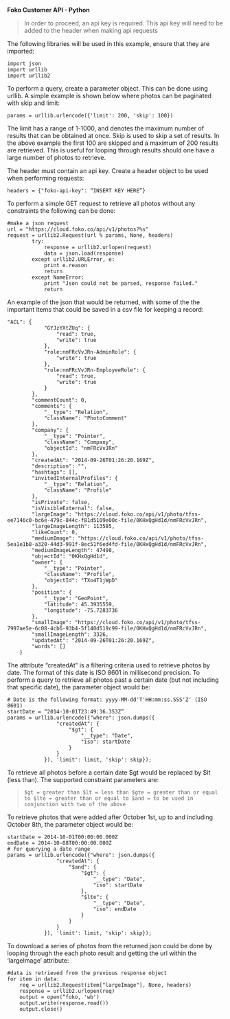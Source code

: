 **Foko Customer API - Python**


> In order to proceed, an api key is required. This api key will need to be added to the header when making api requests

The following libraries will be used in this example, ensure that they are imported:

    import json
	import urllib
	import urllib2

To perform a query,  create a parameter object. This can be done using urllib. A simple example is shown below where photos can be paginated with skip and limit:

	params = urllib.urlencode({'limit': 200, 'skip': 100})

The limit has a range of 1-1000, and denotes the maximum number of results that can be obtained at once. Skip is used to skip a set of results. In the above example the first 100 are skipped and a maximum of 200 results are retrieved. This is useful for looping through results should one have a large number of photos to retrieve.

The header must contain an api key. Create a header object to be used when performing requests:

	headers = {"foko-api-key": “INSERT KEY HERE”}

To perform a simple GET request to retrieve all photos without any constraints the following can be done:

	#make a json request
	url = "https://cloud.foko.co/api/v1/photos?%s"
	request = urllib2.Request(url % params, None, headers)
	        try:
	            response = urllib2.urlopen(request)
	            data = json.load(response)
	        except urllib2.URLError, e:
	            print e.reason
	            return
	        except NameError:
	            print "Json could not be parsed, response failed."
	            return



An example of the json that would be returned, with some of the the important items that could be saved in a csv file for keeping a record:

    "ACL": {
                "GYJzYXtZUq": {
                    "read": true,
                    "write": true
                },
                "role:nmFRcVvJRn-AdminRole": {
                    "write": true
                },
                "role:nmFRcVvJRn-EmployeeRole": {
                    "read": true,
                    "write": true
                }
            },
            "commentCount": 0,
            "comments": {
                "__type": "Relation",
                "className": "PhotoComment"
            },
            "company": {
                "__type": "Pointer",
                "className": "Company",
                "objectId": "nmFRcVvJRn"
            },
            "createdAt": "2014-09-26T01:26:20.169Z",
            "description": "",
            "hashtags": [],
            "invitedInternalProfiles": {
                "__type": "Relation",
                "className": "Profile"
            },
            "isPrivate": false,
            "isVisibleExternal": false,
            "largeImage": "https://cloud.foko.co/api/v1/photo/tfss-ee7146c0-bc6e-479c-844c-f81d5109e00c-file/0KHxQgHd1d/nmFRcVvJRn",
            "largeImageLength": 113585,
            "likeCount": 0,
            "mediumImage": "https://cloud.foko.co/api/v1/photo/tfss-5ea1e1b8-a320-44d3-991f-8ec51f6ed4fd-file/0KHxQgHd1d/nmFRcVvJRn",
            "mediumImageLength": 47498,
            "objectId": "0KHxQgHd1d",
            "owner": {
                "__type": "Pointer",
                "className": "Profile",
                "objectId": "TXo4T1jWpD"
            },
            "position": {
                "__type": "GeoPoint",
                "latitude": 45.3935559,
                "longitude": -75.7283736
            },
            "smallImage": "https://cloud.foko.co/api/v1/photo/tfss-7997ae5e-6c08-4cb6-93b4-5f140d519c99-file/0KHxQgHd1d/nmFRcVvJRn",
            "smallImageLength": 3326,
            "updatedAt": "2014-09-26T01:26:20.169Z",
            "words": []
        }

The attribute “createdAt” is a filtering criteria used to retrieve photos by date. The format of this date is ISO 8601 in millisecond precision. To perform a query to retrieve all photos past a certain date (but not including that specific date), the parameter object would be:

	# Date is the following format: yyyy-MM-dd'T'HH:mm:ss.SSS'Z' (ISO 8601)
	startDate = “2014-10-01T23:49:36.353Z”
	params = urllib.urlencode({"where": json.dumps({
	                "createdAt": {
	                    "$gt": {
	                        "__type": "Date",
	                        "iso": startDate
	                    }
	                }
	            }), 'limit': limit, 'skip': skip});

To retrieve all photos before a certain date $gt would be replaced by $lt (less than). The supported constraint parameters are:

> `$gt = greater than
>  $lt = less than
>  $gte = greater than or equal to
>  $lte = greater than or equal to
>  $and = to be used in conjunction with two of the above`

To retrieve photos that were added after October 1st, up to and including October 8th, the parameter object would be:

    startDate = 2014-10-01T00:00:00.000Z
    endDate = 2014-10-08T00:00:00.000Z
    # for querying a date range
    params = urllib.urlencode({"where": json.dumps({
                    "createdAt": {
                        "$and": {
                            "$gt": {
                                "__type": "Date",
                                "iso": startDate
                            },
                            "$lte": {
                                "__type": "Date",
                                "iso": endDate
                            }
                        }
                    }
                }), 'limit': limit, 'skip': skip});

To download a series of photos from the returned json could be done by looping through the each photo result and getting the url within the ‘largeImage’ attribute:

    #data is retrieved from the previous response object
    for item in data:
        req = urllib2.Request(item["largeImage"], None, headers)
        response = urllib2.urlopen(req)
        output = open(“foko, 'wb')
        output.write(response.read())
        output.close()

